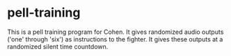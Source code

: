 # pell-training
This is a pell training program for Cohen. It gives randomized audio outputs ('one' through 'six') as instructions to the fighter. It gives these outputs at a randomized silent time countdown.
